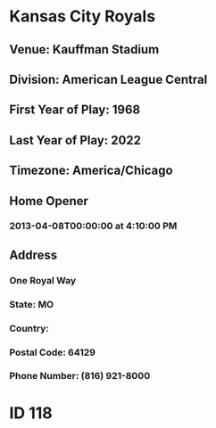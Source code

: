 # Kansas City Royals
## Venue: Kauffman Stadium
## Division: American League Central
## First Year of Play: 1968
## Last Year of Play: 2022
## Timezone: America/Chicago
## Home Opener
### 2013-04-08T00:00:00 at 4:10:00 PM
## Address
### One Royal Way
### State: MO
### Country: 
### Postal Code: 64129
### Phone Number: (816) 921-8000
# ID 118
